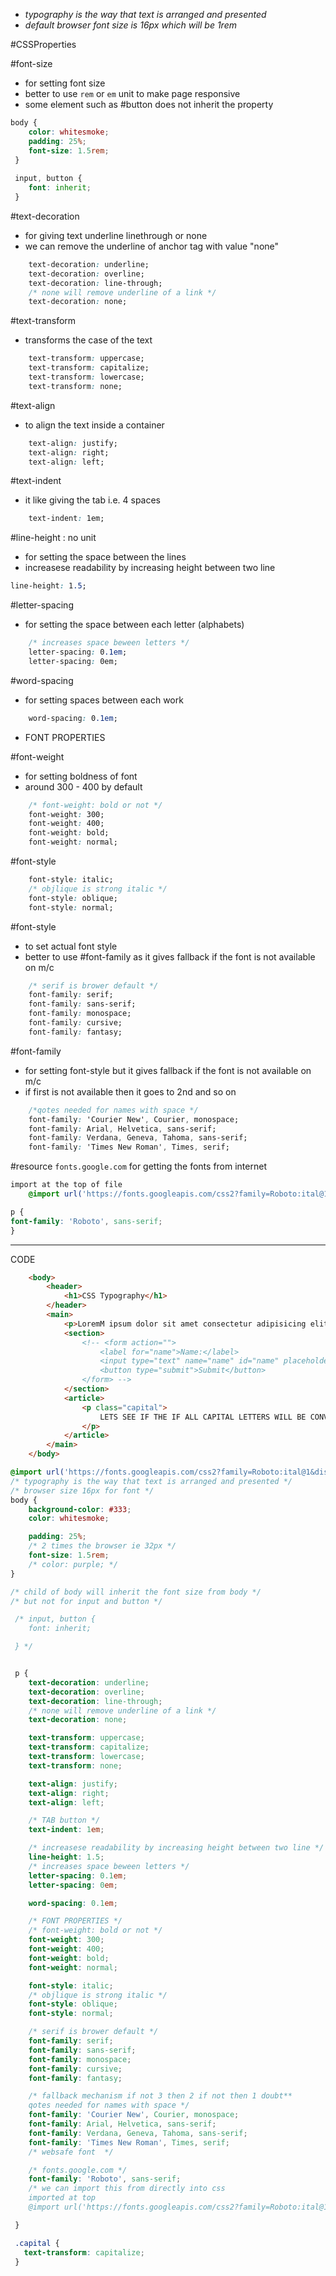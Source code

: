 - *typography is the way that text is arranged and presented*
- *default browser font size is 16px which will be 1rem*

#CSSProperties 

#font-size 
- for setting font size 
- better to use `rem` or `em` unit to make page responsive 
- some element such as #button does not inherit the property
```css
body {
    color: whitesmoke;
    padding: 25%;
    font-size: 1.5rem;
 }
 
 input, button {
    font: inherit;
 }
```

#text-decoration
- for giving text underline linethrough or none
- we can remove the underline of anchor tag with value "none"
```css
    text-decoration: underline;
    text-decoration: overline;
    text-decoration: line-through;
    /* none will remove underline of a link */
    text-decoration: none;
```


#text-transform
- transforms the case of the text 
```css
    text-transform: uppercase;
    text-transform: capitalize;
    text-transform: lowercase;
    text-transform: none;
```

#text-align 
- to align the text inside a container 
```css
    text-align: justify;
    text-align: right;
    text-align: left;
```

#text-indent
- it like giving the tab i.e. 4 spaces 
```css 
    text-indent: 1em;
```

#line-height : no unit
- for setting the space between the lines
- increasese readability by increasing height between two line
```css 
line-height: 1.5;
```

#letter-spacing 
- for setting the space between each letter (alphabets)
```css 
    /* increases space beween letters */
    letter-spacing: 0.1em;
    letter-spacing: 0em;
```

#word-spacing
- for setting spaces between each work 
```css
	word-spacing: 0.1em;
```

- FONT PROPERTIES 

#font-weight 
- for setting boldness of font 
- around 300 - 400 by default
```css
    /* font-weight: bold or not */
    font-weight: 300;
    font-weight: 400;
    font-weight: bold;
    font-weight: normal;
```

#font-style 
```css
    font-style: italic;
    /* objlique is strong italic */
    font-style: oblique;
    font-style: normal;
```

#font-style 
- to set actual font style 
- better to use #font-family as it gives fallback if the font is not available on m/c
```css 
    /* serif is brower default */
    font-family: serif;
    font-family: sans-serif;
    font-family: monospace;
    font-family: cursive;
    font-family: fantasy;
```

#font-family 
- for setting font-style but it gives fallback if the font is not available on m/c
- if first is not available then it goes to 2nd and so on
```css 
    /*qotes needed for names with space */
    font-family: 'Courier New', Courier, monospace;
    font-family: Arial, Helvetica, sans-serif;
    font-family: Verdana, Geneva, Tahoma, sans-serif;
    font-family: 'Times New Roman', Times, serif;
```

#resource `fonts.google.com` for getting the fonts from internet
```css 
import at the top of file
    @import url('https://fonts.googleapis.com/css2?family=Roboto:ital@1&display=swap'); */

p {
font-family: 'Roboto', sans-serif;
}
```

<hr>

CODE  

```html 
    <body>
        <header>
            <h1>CSS Typography</h1>
        </header>
        <main>
            <p>LoremM ipsum dolor sit amet consectetur adipisicing elit. Autem consectetur voluptatum doloribus veritatis, voluptatibus quo deleniti sint quia porro quod labore quaerat velit beatae facere doloremque ullam quibusdam quam dolorum!</p>
            <section>
                <!-- <form action="">
                    <label for="name">Name:</label>
                    <input type="text" name="name" id="name" placeholder="your name">
                    <button type="submit">Submit</button>
                </form> -->
            </section>
            <article>
                <p class="capital">
                    LETS SEE IF THE IF ALL CAPITAL LETTERS WILL BE CONVERTED
                </p>
            </article>
        </main>
    </body>

```

```css 
@import url('https://fonts.googleapis.com/css2?family=Roboto:ital@1&display=swap');
/* typography is the way that text is arranged and presented */
/* browser size 16px for font */
body {
    background-color: #333;
    color: whitesmoke;

    padding: 25%;
    /* 2 times the browser ie 32px */
    font-size: 1.5rem;
    /* color: purple; */
}

/* child of body will inherit the font size from body */
/* but not for input and button */

 /* input, button {
    font: inherit; 

 } */


 p {
    text-decoration: underline;
    text-decoration: overline;
    text-decoration: line-through;
    /* none will remove underline of a link */
    text-decoration: none;

    text-transform: uppercase;
    text-transform: capitalize;
    text-transform: lowercase;
    text-transform: none;

    text-align: justify;
    text-align: right;
    text-align: left;

    /* TAB button */
    text-indent: 1em;

    /* increasese readability by increasing height between two line */
    line-height: 1.5;
    /* increases space beween letters */
    letter-spacing: 0.1em;
    letter-spacing: 0em;

    word-spacing: 0.1em;

    /* FONT PROPERTIES */
    /* font-weight: bold or not */
    font-weight: 300;
    font-weight: 400;
    font-weight: bold;
    font-weight: normal;

    font-style: italic;
    /* objlique is strong italic */
    font-style: oblique;
    font-style: normal;

    /* serif is brower default */
    font-family: serif;
    font-family: sans-serif;
    font-family: monospace;
    font-family: cursive;
    font-family: fantasy;

    /* fallback mechanism if not 3 then 2 if not then 1 doubt**
    qotes needed for names with space */
    font-family: 'Courier New', Courier, monospace;
    font-family: Arial, Helvetica, sans-serif;
    font-family: Verdana, Geneva, Tahoma, sans-serif;
    font-family: 'Times New Roman', Times, serif;
    /* websafe font  */

    /* fonts.google.com */
    font-family: 'Roboto', sans-serif;
    /* we can import this from directly into css
    imported at top
    @import url('https://fonts.googleapis.com/css2?family=Roboto:ital@1&display=swap'); */

 }

 .capital {
   text-transform: capitalize;
 }

```